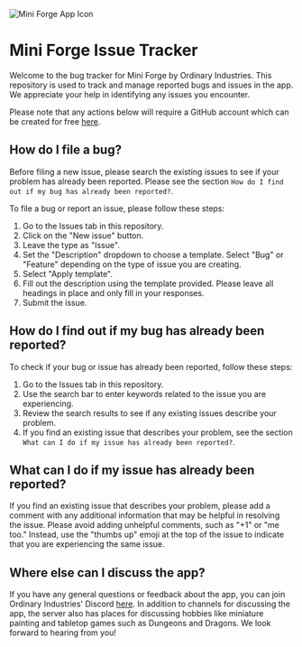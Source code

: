 ![Mini Forge App Icon](https://i.imgur.com/9kpHmsb.png)
# Mini Forge Issue Tracker
Welcome to the bug tracker for Mini Forge by Ordinary Industries. This repository is used to track and manage reported bugs and issues in the app. We appreciate your help in identifying any issues you encounter.

Please note that any actions below will require a GitHub account which can be created for free [here](https://github.com/join).

## How do I file a bug?
Before filing a new issue, please search the existing issues to see if your problem has already been reported. Please see the section `How do I find out if my bug has already been reported?`.

To file a bug or report an issue, please follow these steps:

1. Go to the Issues tab in this repository.
2. Click on the "New issue" button.
3. Leave the type as "Issue".
4. Set the "Description" dropdown to choose a template. Select "Bug" or "Feature" depending on the type of issue you are creating.
5. Select "Apply template".
6. Fill out the description using the template provided. Please leave all headings in place and only fill in your responses.
7. Submit the issue.

## How do I find out if my bug has already been reported?
To check if your bug or issue has already been reported, follow these steps:

1. Go to the Issues tab in this repository.
2. Use the search bar to enter keywords related to the issue you are experiencing.
3. Review the search results to see if any existing issues describe your problem.
4. If you find an existing issue that describes your problem, see the section `What can I do if my issue has already been reported?`.

## What can I do if my issue has already been reported?

If you find an existing issue that describes your problem, please add a comment with any additional information that may be helpful in resolving the issue. Please avoid adding unhelpful comments, such as "+1" or "me too." Instead, use the "thumbs up" emoji at the top of the issue to indicate that you are experiencing the same issue.

## Where else can I discuss the app?
If you have any general questions or feedback about the app, you can join Ordinary Industries' Discord [here](https://discord.gg/rVvg4HgfxU). In addition to channels for discussing the app, the server also has places for discussing hobbies like miniature painting and tabletop games such as Dungeons and Dragons. We look forward to hearing from you!
